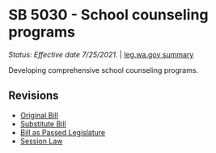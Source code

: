 # SB 5030 - School counseling programs
*Status: Effective date 7/25/2021.* | [leg.wa.gov summary](https://app.leg.wa.gov/billsummary?BillNumber=5030&Year=2021)

Developing comprehensive school counseling programs.

## Revisions
* [Original Bill](1/)
* [Substitute Bill](S/)
* [Bill as Passed Legislature](S.PL/)
* [Session Law](S.SL/)